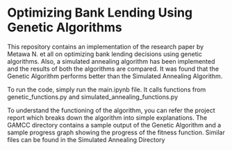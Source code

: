 # Optimizing Bank Lending Using Genetic Algorithms
This repository contains an implementation of the research paper by Metawa N. et all on optimizing bank lending decisions using genetic algorithms. Also, a simulated annealing algorithm has been implemented and the results of both the algorithms are compared. It was found that the Genetic Algorithm performs better than the Simulated Annealing Algorithm.

To run the code, simply run the main.ipynb file. It calls functions from genetic_functions.py and simulated_annealing_functions.py

To understand the functioning of the algorithm, you can refer the project report which breaks down the algorithm into simple explanations. The GAMCC directory contains a sample output of the Genetic Algorithm and a sample progress graph showing the progress of the fitness function. Similar files can be found in the Simulated Annealing Directory
